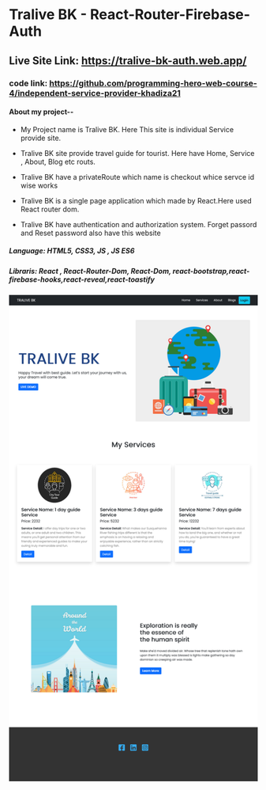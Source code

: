 # Tralive BK - React-Router-Firebase-Auth

## Live Site Link: https://tralive-bk-auth.web.app/

### code link: https://github.com/programming-hero-web-course-4/independent-service-provider-khadiza21

#### About my project--

- My Project name is Tralive BK. Here This site is individual Service provide site.
- Tralive BK site provide travel guide for tourist. Here have Home, Service , About, Blog etc routs.
- Tralive BK have a privateRoute which name is checkout whice servce id wise works

- Tralive BK is a single page application which made by React.Here used React router dom.
- Tralive BK have authentication and authorization system. Forget passord and Reset password also have this website

##### Language: HTML5, CSS3, JS , JS ES6

##### Libraris: React , React-Router-Dom, React-Dom, react-bootstrap,react-firebase-hooks,react-reveal,react-toastify

<a href=""><img src="./src/img/tralive.png" className="rounded mt-5" alt="" /></a>
